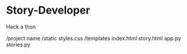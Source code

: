 # Story-Developer
Hack a thon

/project name
    /static
            styles.css
    /templates
        index.html
        story.html
    app.py
    stories.py
